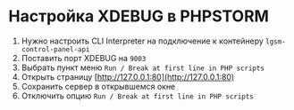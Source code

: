 # Настройка XDEBUG в PHPSTORM

1. Нужно настроить CLI Interpreter на подключение к контейнеру `lgsm-control-panel-api`
2. Поставить порт XDEBUG на `9003`
3. Выбрать пункт меню `Run / Break at first line in PHP scripts`
4. Открыть страницу [http://127.0.0.1:80](http://127.0.0.1:80)
5. Сохранить сервер в открывшемся окне
6. Отключить опцию `Run / Break at first line in PHP scripts`
